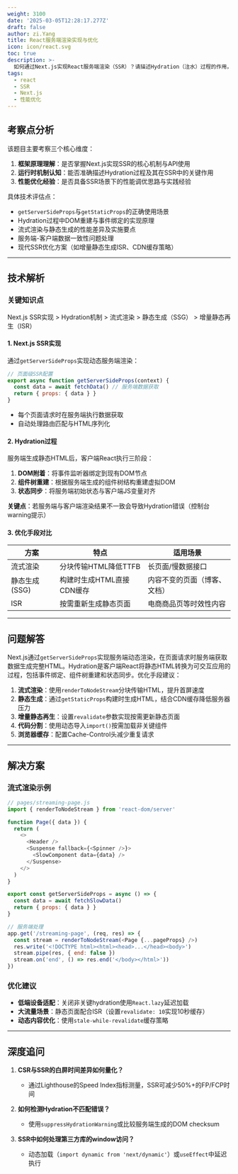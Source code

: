 ```yaml
---
weight: 3100
date: '2025-03-05T12:28:17.277Z'
draft: false
author: zi.Yang
title: React服务端渲染实现与优化
icon: icon/react.svg
toc: true
description: >-
  如何通过Next.js实现React服务端渲染（SSR）？请描述Hydration（注水）过程的作用，并列举SSR中常见的性能优化手段（如流式渲染、静态生成）？
tags:
  - react
  - SSR
  - Next.js
  - 性能优化
---
```


## 考察点分析

该题目主要考察三个核心维度：

1. **框架原理理解**：是否掌握Next.js实现SSR的核心机制与API使用
2. **运行时机制认知**：能否准确描述Hydration过程及其在SSR中的关键作用
3. **性能优化经验**：是否具备SSR场景下的性能调优思路与实践经验

具体技术评估点：

- `getServerSideProps`与`getStaticProps`的正确使用场景
- Hydration过程中DOM重建与事件绑定的实现原理
- 流式渲染与静态生成的性能差异及实施要点
- 服务端-客户端数据一致性问题处理
- 现代SSR优化方案（如增量静态生成ISR、CDN缓存策略）

---

## 技术解析

### 关键知识点

Next.js SSR实现 > Hydration机制 > 流式渲染 > 静态生成（SSG） > 增量静态再生（ISR）

#### 1. Next.js SSR实现

通过`getServerSideProps`实现动态服务端渲染：

```javascript
// 页面级SSR配置
export async function getServerSideProps(context) {
  const data = await fetchData() // 服务端数据获取
  return { props: { data } } 
}
```

- 每个页面请求时在服务端执行数据获取
- 自动处理路由匹配与HTML序列化

#### 2. Hydration过程

服务端生成静态HTML后，客户端React执行三阶段：

1. **DOM附着**：将事件监听器绑定到现有DOM节点
2. **组件树重建**：根据服务端生成的组件树结构重建虚拟DOM
3. **状态同步**：将服务端初始状态与客户端JS变量对齐

**关键点**：若服务端与客户端渲染结果不一致会导致Hydration错误（控制台warning提示）

#### 3. 优化手段对比

| 方案         | 特点                          | 适用场景               |
|--------------|-----------------------------|-----------------------|
| 流式渲染       | 分块传输HTML降低TTFB         | 长页面/慢数据接口        |
| 静态生成(SSG) | 构建时生成HTML直接CDN缓存    | 内容不变的页面（博客、文档）|
| ISR          | 按需重新生成静态页面           | 电商商品页等时效性内容     |

---

## 问题解答

Next.js通过`getServerSideProps`实现服务端动态渲染，在页面请求时服务端获取数据生成完整HTML。Hydration是客户端React将静态HTML转换为可交互应用的过程，包括事件绑定、组件树重建和状态同步。优化手段建议：

1. **流式渲染**：使用`renderToNodeStream`分块传输HTML，提升首屏速度
2. **静态生成**：通过`getStaticProps`构建时生成HTML，结合CDN缓存降低服务器压力
3. **增量静态再生**：设置`revalidate`参数实现按需更新静态页面
4. **代码分割**：使用动态导入`import()`按需加载非关键组件
5. **浏览器缓存**：配置Cache-Control头减少重复请求

---

## 解决方案

### 流式渲染示例

```javascript
// pages/streaming-page.js
import { renderToNodeStream } from 'react-dom/server'

function Page({ data }) {
  return (
    <>
      <Header />
      <Suspense fallback={<Spinner />}>
        <SlowComponent data={data} />
      </Suspense>
    </>
  )
}

export const getServerSideProps = async () => {
  const data = await fetchSlowData()
  return { props: { data } }
}

// 服务端处理
app.get('/streaming-page', (req, res) => {
  const stream = renderToNodeStream(<Page {...pageProps} />)
  res.write('<!DOCTYPE html><html><head>...</head><body>')
  stream.pipe(res, { end: false })
  stream.on('end', () => res.end('</body></html>'))
})
```

### 优化建议

- **低端设备适配**：关闭非关键hydration使用`React.lazy`延迟加载
- **大流量场景**：静态页面配合ISR（设置`revalidate: 10`实现10秒缓存）
- **动态内容优化**：使用`stale-while-revalidate`缓存策略

---

## 深度追问

1. **CSR与SSR的白屏时间差异如何量化？**
   - 通过Lighthouse的Speed Index指标测量，SSR可减少50%+的FP/FCP时间

2. **如何检测Hydration不匹配错误？**
   - 使用`suppressHydrationWarning`或比较服务端生成的DOM checksum

3. **SSR中如何处理第三方库的window访问？**
   - 动态加载（`import dynamic from 'next/dynamic'`）或`useEffect`中延迟执行
